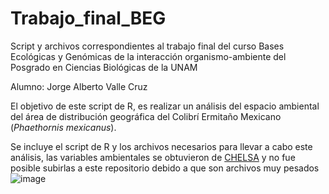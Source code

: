 # Trabajo_final_BEG
Script y archivos correspondientes al trabajo final del curso Bases Ecológicas y Genómicas de la 
interacción organismo-ambiente del Posgrado en Ciencias Biológicas de la UNAM

Alumno: Jorge Alberto Valle Cruz

El objetivo de este script de R, es realizar un análisis del espacio ambiental del área de distribución geográfica del
Colibrí Ermitaño Mexicano (*Phaethornis mexicanus*).

Se incluye el script de R y los archivos necesarios para llevar a cabo este análisis, las variables ambientales se obtuvieron de [CHELSA](https://chelsa-climate.org/bioclim/)
y no fue posible subirlas a este repositorio debido a que son archivos muy pesados
![image](https://github.com/user-attachments/assets/de364d24-859a-449b-8b66-1a3234545893)

